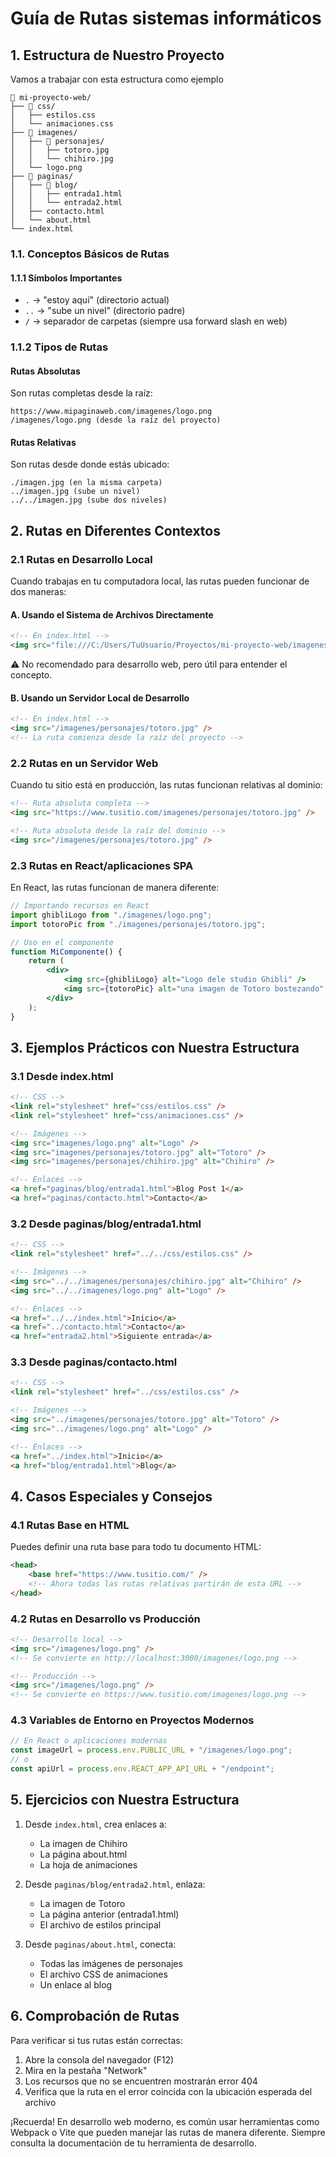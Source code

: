 # Guía de Rutas sistemas informáticos

## 1. Estructura de Nuestro Proyecto

Vamos a trabajar con esta estructura como ejemplo

```
📁 mi-proyecto-web/
├── 📁 css/
│   ├── estilos.css
│   └── animaciones.css
├── 📁 imagenes/
│   ├── 📁 personajes/
│   │   ├── totoro.jpg
│   │   └── chihiro.jpg
│   └── logo.png
├── 📁 paginas/
│   ├── 📁 blog/
│   │   ├── entrada1.html
│   │   └── entrada2.html
│   ├── contacto.html
│   └── about.html
└── index.html
```

### 1.1. Conceptos Básicos de Rutas

#### 1.1.1 Símbolos Importantes

-   `.` → "estoy aquí" (directorio actual)
-   `..` → "sube un nivel" (directorio padre)
-   `/` → separador de carpetas (siempre usa forward slash en web)

### 1.1.2 Tipos de Rutas

#### Rutas Absolutas

Son rutas completas desde la raíz:

```
https://www.mipaginaweb.com/imagenes/logo.png
/imagenes/logo.png (desde la raíz del proyecto)
```

#### Rutas Relativas

Son rutas desde donde estás ubicado:

```
./imagen.jpg (en la misma carpeta)
../imagen.jpg (sube un nivel)
../../imagen.jpg (sube dos niveles)
```

## 2. Rutas en Diferentes Contextos

### 2.1 Rutas en Desarrollo Local

Cuando trabajas en tu computadora local, las rutas pueden funcionar de dos maneras:

#### A. Usando el Sistema de Archivos Directamente

```html
<!-- En index.html -->
<img src="file:///C:/Users/TuUsuario/Proyectos/mi-proyecto-web/imagenes/personajes/totoro.jpg" />
```

⚠️ No recomendado para desarrollo web, pero útil para entender el concepto.

#### B. Usando un Servidor Local de Desarrollo

```html
<!-- En index.html -->
<img src="/imagenes/personajes/totoro.jpg" />
<!-- La ruta comienza desde la raíz del proyecto -->
```

### 2.2 Rutas en un Servidor Web

Cuando tu sitio está en producción, las rutas funcionan relativas al dominio:

```html
<!-- Ruta absoluta completa -->
<img src="https://www.tusitio.com/imagenes/personajes/totoro.jpg" />

<!-- Ruta absoluta desde la raíz del dominio -->
<img src="/imagenes/personajes/totoro.jpg" />
```

### 2.3 Rutas en React/aplicaciones SPA

En React, las rutas funcionan de manera diferente:

```jsx
// Importando recursos en React
import ghibliLogo from "./imagenes/logo.png";
import totoroPic from "./imagenes/personajes/totoro.jpg";

// Uso en el componente
function MiComponente() {
    return (
        <div>
            <img src={ghibliLogo} alt="Logo dele studio Ghibli" />
            <img src={totoroPic} alt="una imagen de Totoro bostezando" />
        </div>
    );
}
```

## 3. Ejemplos Prácticos con Nuestra Estructura

### 3.1 Desde index.html

```html
<!-- CSS -->
<link rel="stylesheet" href="css/estilos.css" />
<link rel="stylesheet" href="css/animaciones.css" />

<!-- Imágenes -->
<img src="imagenes/logo.png" alt="Logo" />
<img src="imagenes/personajes/totoro.jpg" alt="Totoro" />
<img src="imagenes/personajes/chihiro.jpg" alt="Chihiro" />

<!-- Enlaces -->
<a href="paginas/blog/entrada1.html">Blog Post 1</a>
<a href="paginas/contacto.html">Contacto</a>
```

### 3.2 Desde paginas/blog/entrada1.html

```html
<!-- CSS -->
<link rel="stylesheet" href="../../css/estilos.css" />

<!-- Imágenes -->
<img src="../../imagenes/personajes/chihiro.jpg" alt="Chihiro" />
<img src="../../imagenes/logo.png" alt="Logo" />

<!-- Enlaces -->
<a href="../../index.html">Inicio</a>
<a href="../contacto.html">Contacto</a>
<a href="entrada2.html">Siguiente entrada</a>
```

### 3.3 Desde paginas/contacto.html

```html
<!-- CSS -->
<link rel="stylesheet" href="../css/estilos.css" />

<!-- Imágenes -->
<img src="../imagenes/personajes/totoro.jpg" alt="Totoro" />
<img src="../imagenes/logo.png" alt="Logo" />

<!-- Enlaces -->
<a href="../index.html">Inicio</a>
<a href="blog/entrada1.html">Blog</a>
```

## 4. Casos Especiales y Consejos

### 4.1 Rutas Base en HTML

Puedes definir una ruta base para todo tu documento HTML:

```html
<head>
    <base href="https://www.tusitio.com/" />
    <!-- Ahora todas las rutas relativas partirán de esta URL -->
</head>
```

### 4.2 Rutas en Desarrollo vs Producción

```html
<!-- Desarrollo local -->
<img src="/imagenes/logo.png" />
<!-- Se convierte en http://localhost:3000/imagenes/logo.png -->

<!-- Producción -->
<img src="/imagenes/logo.png" />
<!-- Se convierte en https://www.tusitio.com/imagenes/logo.png -->
```

### 4.3 Variables de Entorno en Proyectos Modernos

```javascript
// En React o aplicaciones modernas
const imageUrl = process.env.PUBLIC_URL + "/imagenes/logo.png";
// o
const apiUrl = process.env.REACT_APP_API_URL + "/endpoint";
```

## 5. Ejercicios con Nuestra Estructura

1. Desde `index.html`, crea enlaces a:

    - La imagen de Chihiro
    - La página about.html
    - La hoja de animaciones

2. Desde `paginas/blog/entrada2.html`, enlaza:

    - La imagen de Totoro
    - La página anterior (entrada1.html)
    - El archivo de estilos principal

3. Desde `paginas/about.html`, conecta:
    - Todas las imágenes de personajes
    - El archivo CSS de animaciones
    - Un enlace al blog

## 6. Comprobación de Rutas

Para verificar si tus rutas están correctas:

1. Abre la consola del navegador (F12)
2. Mira en la pestaña "Network"
3. Los recursos que no se encuentren mostrarán error 404
4. Verifica que la ruta en el error coincida con la ubicación esperada del archivo

¡Recuerda! En desarrollo web moderno, es común usar herramientas como Webpack o Vite que pueden manejar las rutas de manera diferente. Siempre consulta la documentación de tu herramienta de desarrollo.
